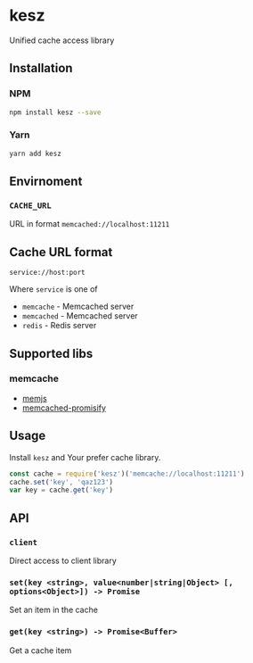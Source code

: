# kesz

Unified cache access library

## Installation

### NPM

~~~bash
npm install kesz --save
~~~

### Yarn

~~~bash
yarn add kesz
~~~

## Envirnoment

### `CACHE_URL`

URL in format ``memcached://localhost:11211``

## Cache URL format

`service://host:port`

Where `service` is one of

* `memcache` - Memcached server
* `memcached` - Memcached server
* `redis` - Redis server

## Supported libs

### memcache

* [memjs](https://www.npmjs.com/package/memjs)
* [memcached-promisify](https://www.npmjs.com/package/memcached-promisify)

## Usage

Install `kesz` and Your prefer cache library.

~~~js
const cache = require('kesz')('memcache://localhost:11211')
cache.set('key', 'qaz123')
var key = cache.get('key')
~~~

## API

### `client`

Direct access to client library

### `set(key <string>, value<number|string|Object> [, options<Object>]) -> Promise`

Set an item in the cache

### `get(key <string>) -> Promise<Buffer>`

Get a cache item
